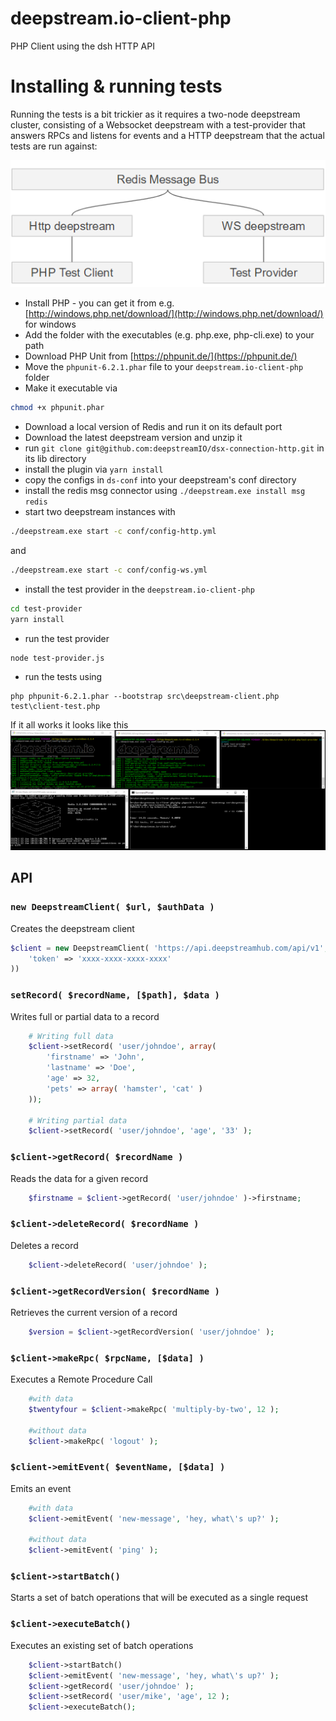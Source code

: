# deepstream.io-client-php
PHP Client using the dsh HTTP API

# Installing & running tests
Running the tests is a bit trickier as it requires a two-node deepstream cluster, consisting of a Websocket deepstream with a test-provider that answers RPCs and listens for events and a HTTP deepstream that the actual tests are run against:

![Diagram](diagram.png)

- Install PHP - you can get it from e.g. [http://windows.php.net/download/](http://windows.php.net/download/) for windows
- Add the folder with the executables (e.g. php.exe, php-cli.exe) to your path
- Download PHP Unit from [https://phpunit.de/](https://phpunit.de/)
- Move the `phpunit-6.2.1.phar` file to your `deepstream.io-client-php` folder
- Make it executable via 
```bash
chmod +x phpunit.phar
```
- Download a local version of Redis and run it on its default port
- Download the latest deepstream version and unzip it
- run `git clone git@github.com:deepstreamIO/dsx-connection-http.git` in its lib directory
- install the plugin via `yarn install`
- copy the configs in `ds-conf` into your deepstream's conf directory
- install the redis msg connector using `./deepstream.exe install msg redis`
- start two deepstream instances with 
 ```bash
 ./deepstream.exe start -c conf/config-http.yml
 ```
and
 ```bash
 ./deepstream.exe start -c conf/config-ws.yml
 ```
- install the test provider in the `deepstream.io-client-php`
```bash
cd test-provider
yarn install
```
- run the test provider
```bash
node test-provider.js
```
- run the tests using
```
php phpunit-6.2.1.phar --bootstrap src\deepstream-client.php test\client-test.php
```

If it all works it looks like this
![Screenshot](screenshot.png)

## API

### `new DeepstreamClient( $url, $authData )`
Creates the deepstream client
```php
$client = new DeepstreamClient( 'https://api.deepstreamhub.com/api/v1', array(
    'token' => 'xxxx-xxxx-xxxx-xxxx'
))
```

### `setRecord( $recordName, [$path], $data )`
Writes full or partial data to a record
```php
    # Writing full data
    $client->setRecord( 'user/johndoe', array(
        'firstname' => 'John',
        'lastname' => 'Doe',
        'age' => 32,
        'pets' => array( 'hamster', 'cat' )
    ));

    # Writing partial data
    $client->setRecord( 'user/johndoe', 'age', '33' );
```

### `$client->getRecord( $recordName )`
Reads the data for a given record
```php
    $firstname = $client->getRecord( 'user/johndoe' )->firstname;
```

### `$client->deleteRecord( $recordName )`
Deletes a record
```php
    $client->deleteRecord( 'user/johndoe' );
```

### `$client->getRecordVersion( $recordName )`
Retrieves the current version of a record
```php
    $version = $client->getRecordVersion( 'user/johndoe' );
```

### `$client->makeRpc( $rpcName, [$data] )`
Executes a Remote Procedure Call
```php
    #with data
    $twentyfour = $client->makeRpc( 'multiply-by-two', 12 );

    #without data
    $client->makeRpc( 'logout' );
```

### `$client->emitEvent( $eventName, [$data] )`
Emits an event
```php
    #with data
    $client->emitEvent( 'new-message', 'hey, what\'s up?' );

    #without data
    $client->emitEvent( 'ping' );
```

### `$client->startBatch()`
Starts a set of batch operations that will be executed as a single request

### `$client->executeBatch()`
Executes an existing set of batch operations
```php
    $client->startBatch()
    $client->emitEvent( 'new-message', 'hey, what\'s up?' );
    $client->getRecord( 'user/johndoe' );
    $client->setRecord( 'user/mike', 'age', 12 );
    $client->executeBatch();
```
